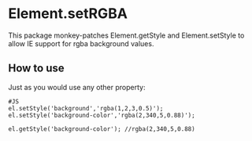 Element.setRGBA
========
This package monkey-patches Element.getStyle and Element.setStyle to allow IE support for rgba background values.


How to use
----------
Just as you would use any other property:

    #JS
    el.setStyle('background','rgba(1,2,3,0.5)');
    el.setStyle('background-color','rgba(2,340,5,0.88)');
    
    el.getStyle('background-color'); //rgba(2,340,5,0.88)